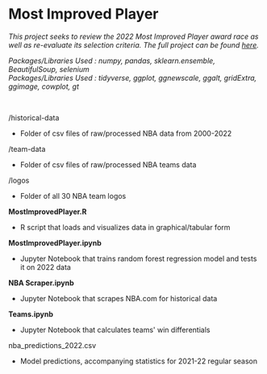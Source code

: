 # Most Improved Player

*This project seeks to review the 2022 Most Improved Player award race as well as re-evaluate its selection criteria. The full project can be found [here](https://jeremydumalig.com/most-improved-player/).*

*Packages/Libraries Used : numpy, pandas, sklearn.ensemble, BeautifulSoup, selenium* <br>
*Packages/Libraries Used : tidyverse, ggplot, ggnewscale, ggalt, gridExtra, ggimage, cowplot, gt*

<br>

/historical-data
* Folder of csv files of raw/processed NBA data from 2000-2022

/team-data
* Folder of csv files of raw/processed NBA teams data

/logos
* Folder of all 30 NBA team logos

**MostlmprovedPlayer.R**
* R script that loads and visualizes data in graphical/tabular form

**MostImprovedPlayer.ipynb**
* Jupyter Notebook that trains random forest regression model and tests it on 2022 data

**NBA Scraper.ipynb**
* Jupyter Notebook that scrapes NBA.com for historical data

**Teams.ipynb**
* Jupyter Notebook that calculates teams' win differentials

nba_predictions_2022.csv
* Model predictions, accompanying statistics for 2021-22 regular season
